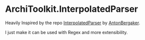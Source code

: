 # ArchiToolkit.InterpolatedParser

Heavily Inspired by the repo [InterpolatedParser](https://github.com/AntonBergaker/InterpolatedParser) by [AntonBergaker](https://github.com/AntonBergaker).

I just make it can be used with Regex and more extensibility.